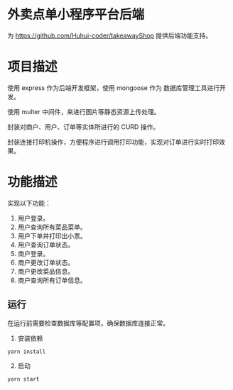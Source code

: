# 外卖点单小程序平台后端

为 https://github.com/Huhui-coder/takeawayShop 提供后端功能支持。

# 项目描述

使用 express 作为后端开发框架，使用 mongoose 作为 数据库管理工具进行开发。

使用 multer 中间件，来进行图片等静态资源上传处理。

封装对商户、用户、订单等实体所进行的 CURD 操作。

封装连接打印机操作，方便程序进行调用打印功能，实现对订单进行实时打印效果。


# 功能描述

实现以下功能：
1. 用户登录。
2. 用户查询所有菜品菜单。
3. 用户下单并打印出小票。
4. 用户查询订单状态。
5. 商户登录。
6. 商户更改订单状态。
7. 商户更改菜品信息。
8. 商户查询所有订单信息。

## 运行

在运行前需要检查数据库等配置项，确保数据库连接正常。

1. 安装依赖
```shell
yarn install
```
2. 启动
```shell
yarn start
```

